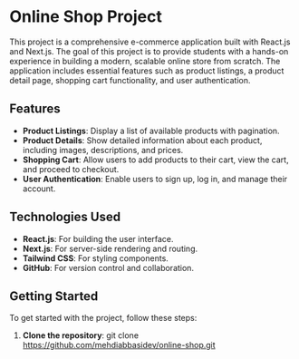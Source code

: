 # Online Shop Project

This project is a comprehensive e-commerce application built with React.js and Next.js. The goal of this project is to provide students with a hands-on experience in building a modern, scalable online store from scratch. The application includes essential features such as product listings, a product detail page, shopping cart functionality, and user authentication.

## Features

- **Product Listings**: Display a list of available products with pagination.
- **Product Details**: Show detailed information about each product, including images, descriptions, and prices.
- **Shopping Cart**: Allow users to add products to their cart, view the cart, and proceed to checkout.
- **User Authentication**: Enable users to sign up, log in, and manage their account.


## Technologies Used

- **React.js**: For building the user interface.
- **Next.js**: For server-side rendering and routing.
- **Tailwind CSS**: For styling components.
- **GitHub**: For version control and collaboration.

## Getting Started

To get started with the project, follow these steps:

1. **Clone the repository**:
   git clone https://github.com/mehdiabbasidev/online-shop.git
